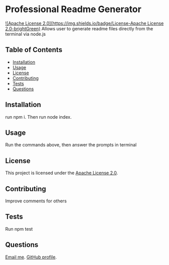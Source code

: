 # Professional Readme Generator
[![Apache License 2.0](https://img.shields.io/badge/License-Apache License 2.0-brightGreen)](https://www.apache.org/licenses/LICENSE-2.0)
Allows user to generate readme files directly from the terminal via node.js
## Table of Contents
- [Installation](#installation)
- [Usage](#usage)
- [License](#license)
- [Contributing](#contributing)
- [Tests](#tests)
- [Questions](#questions)
## Installation
run npm i. Then run node index.
## Usage
Run the commands above, then answer the prompts in terminal
## License
This project is licensed under the [Apache License 2.0](https://www.apache.org/licenses/LICENSE-2.0).
## Contributing
Improve comments for others
## Tests
Run npm test
## Questions
[Email  me](mailto:ilan.tmrmn@gmail.com). [GitHub profile](https://github.com/ilantimerman).
